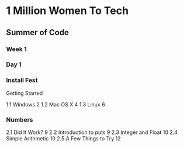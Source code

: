 # 1 Million Women To Tech

## Summer of Code

### Week 1 

### Day 1

### Install Fest

Getting Started

1.1 Windows 2
1.2 Mac OS X 4
1.3 Linux 6

### Numbers

2.1 Did It Work? 9
2.2 Introduction to puts 9
2.3 Integer and Float 10
2.4 Simple Arithmetic 10
2.5 A Few Things to Try 12